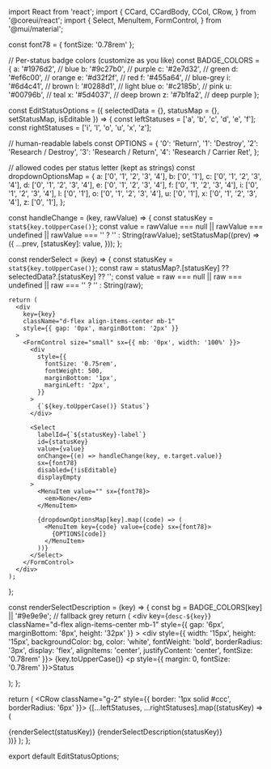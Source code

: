 import React from 'react';
import {
  CCard, CCardBody, CCol, CRow,
} from '@coreui/react';
import {
  Select, MenuItem, FormControl,
} from '@mui/material';

const font78 = { fontSize: '0.78rem' };

// Per-status badge colors (customize as you like)
const BADGE_COLORS = {
  a: '#1976d2', // blue
  b: '#9c27b0', // purple
  c: '#2e7d32', // green
  d: '#ef6c00', // orange
  e: '#d32f2f', // red
  f: '#455a64', // blue-grey
  i: '#6d4c41', // brown
  l: '#0288d1', // light blue
  o: '#c2185b', // pink
  u: '#00796b', // teal
  x: '#5d4037', // deep brown
  z: '#7b1fa2', // deep purple
};

const EditStatusOptions = ({ selectedData = {}, statusMap = {}, setStatusMap, isEditable }) => {
  const leftStatuses  = ['a', 'b', 'c', 'd', 'e', 'f'];
  const rightStatuses = ['i', 'l', 'o', 'u', 'x', 'z'];

  // human-readable labels
  const OPTIONS = {
    '0': 'Return',
    '1': 'Destroy',
    '2': 'Research / Destroy',
    '3': 'Research / Return',
    '4': 'Research / Carrier Ret',
  };

  // allowed codes per status letter (kept as strings)
  const dropdownOptionsMap = {
    a: ['0', '1', '2', '3', '4'],
    b: ['0', '1'],
    c: ['0', '1', '2', '3', '4'],
    d: ['0', '1', '2', '3', '4'],
    e: ['0', '1', '2', '3', '4'],
    f: ['0', '1', '2', '3', '4'],
    i: ['0', '1', '2', '3', '4'],
    l: ['0', '1'],
    o: ['0', '1', '2', '3', '4'],
    u: ['0', '1'],
    x: ['0', '1', '2', '3', '4'],
    z: ['0', '1'],
  };

  const handleChange = (key, rawValue) => {
    const statusKey = `stat${key.toUpperCase()}`;
    const value =
      rawValue === null || rawValue === undefined || rawValue === '' ? '' : String(rawValue);
    setStatusMap((prev) => ({
      ...prev,
      [statusKey]: value,
    }));
  };

  const renderSelect = (key) => {
    const statusKey = `stat${key.toUpperCase()}`;
    const raw = statusMap?.[statusKey] ?? selectedData?.[statusKey] ?? '';
    const value = raw === null || raw === undefined || raw === '' ? '' : String(raw);

    return (
      <div
        key={key}
        className="d-flex align-items-center mb-1"
        style={{ gap: '0px', marginBottom: '2px' }}
      >
        <FormControl size="small" sx={{ mb: '0px', width: '100%' }}>
          <div
            style={{
              fontSize: '0.75rem',
              fontWeight: 500,
              marginBottom: '1px',
              marginLeft: '2px',
            }}
          >
            {`${key.toUpperCase()} Status`}
          </div>

          <Select
            labelId={`${statusKey}-label`}
            id={statusKey}
            value={value}
            onChange={(e) => handleChange(key, e.target.value)}
            sx={font78}
            disabled={!isEditable}
            displayEmpty
          >
            <MenuItem value="" sx={font78}>
              <em>None</em>
            </MenuItem>

            {dropdownOptionsMap[key].map((code) => (
              <MenuItem key={code} value={code} sx={font78}>
                {OPTIONS[code]}
              </MenuItem>
            ))}
          </Select>
        </FormControl>
      </div>
    );
  };

  const renderSelectDescription = (key) => {
    const bg = BADGE_COLORS[key] || '#9e9e9e'; // fallback grey
    return (
      <div
        key={`desc-${key}`}
        className="d-flex align-items-center mb-1"
        style={{ gap: '6px', marginBottom: '8px', height: '32px' }}
      >
        <div style={{
          width: '15px',
          height: '15px',
          backgroundColor: bg,
          color: 'white',
          fontWeight: 'bold',
          borderRadius: '3px',
          display: 'flex',
          alignItems: 'center',
          justifyContent: 'center',
          fontSize: '0.78rem'
        }}>
          {key.toUpperCase()}
        </div>
        <p style={{ margin: 0, fontSize: '0.78rem' }}>Status</p>
      </div>
    );
  };

  return (
    <CRow className="g-2" style={{ border: '1px solid #ccc', borderRadius: '6px' }}>
      <CCol xs={12}>
        <CCard className="mb-2">
          <CCardBody className="py-2 px-3">
            <CRow className="g-2">
              {[...leftStatuses, ...rightStatuses].map((statusKey) => (
                <CCol sm={3} key={statusKey}>
                  <div className="d-flex flex-column gap-2 py-2 px-1">
                    {renderSelect(statusKey)}
                    {renderSelectDescription(statusKey)}
                  </div>
                </CCol>
              ))}
            </CRow>
          </CCardBody>
        </CCard>
      </CCol>
    </CRow>
  );
};

export default EditStatusOptions;
